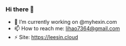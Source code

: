 ### Hi there 👋

- 🔭 I’m currently working on @myhexin.com
- 📫 How to reach me: lihao7364@gmail.com
- ⚡ Site: https://leesin.cloud
<!--
**leesinnocry/leesinnocry** is a ✨ _special_ ✨ repository because its `README.md` (this file) appears on your GitHub profile.

Here are some ideas to get you started:

- 🔭 I’m currently working on ...
- 🌱 I’m currently learning ...
- 👯 I’m looking to collaborate on ...
- 🤔 I’m looking for help with ...
- 💬 Ask me about ...
- 📫 How to reach me: ...
- 😄 Pronouns: ...
- ⚡ Fun fact: ...
-->
